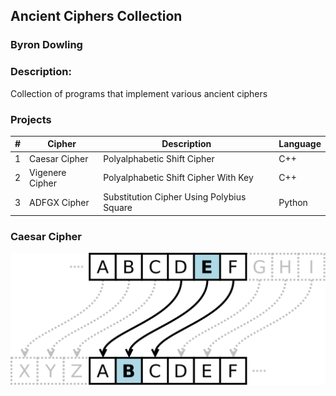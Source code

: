 ## Ancient Ciphers Collection
### Byron Dowling
### Description:
Collection of programs that implement various ancient ciphers

### Projects

|   #   | Cipher          | Description                                | Language |
| :---: | --------------- | ------------------------------------------ | ---------|
|   1   | Caesar Cipher   | Polyalphabetic Shift Cipher                | C++      |
|   2   | Vigenere Cipher | Polyalphabetic Shift Cipher With Key       | C++      |
|   3   | ADFGX Cipher    | Substitution Cipher Using Polybius Square  | Python   |



### Caesar Cipher
![CCI](https://github.com/Byron-Dowling/Ancient-Ciphers/blob/main/Projects/Caesar%20Cipher/1200px-Caesar_cipher_left_shift_of_3.svg.png?raw=true)
